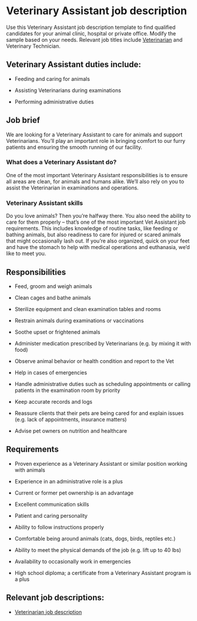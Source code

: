 # Veterinary Assistant job description
Use this Veterinary Assistant job description template to find qualified candidates for your animal clinic, hospital or private office. Modify the sample based on your needs. Relevant job titles include <a href="https://resources.workable.com/veterinarian-job-description" target="_blank" rel="noopener">Veterinarian</a> and Veterinary Technician.


## Veterinary Assistant duties include:
* Feeding and caring for animals

* Assisting Veterinarians during examinations

* Performing administrative duties



## Job brief

We are looking for a Veterinary Assistant to care for animals and support Veterinarians. You’ll play an important role in bringing comfort to our furry patients and ensuring the smooth running of our facility.
### What does a Veterinary Assistant do?
One of the most important Veterinary Assistant responsibilities is to ensure all areas are clean, for animals and humans alike. We’ll also rely on you to assist the Veterinarian in examinations and operations.
### Veterinary Assistant skills
Do you love animals? Then you’re halfway there. You also need the ability to care for them properly – that’s one of the most important Vet Assistant job requirements. This includes knowledge of routine tasks, like feeding or bathing animals, but also readiness to care for injured or scared animals that might occasionally lash out.
If you’re also organized, quick on your feet and have the stomach to help with medical operations and euthanasia, we’d like to meet you.


## Responsibilities

* Feed, groom and weigh animals

* Clean cages and bathe animals

* Sterilize equipment and clean examination tables and rooms

* Restrain animals during examinations or vaccinations

* Soothe upset or frightened animals

* Administer medication prescribed by Veterinarians (e.g. by mixing it with food)

* Observe animal behavior or health condition and report to the Vet

* Help in cases of emergencies

* Handle administrative duties such as scheduling appointments or calling patients in the examination room by priority

* Keep accurate records and logs

* Reassure clients that their pets are being cared for and explain issues (e.g. lack of appointments, insurance matters)

* Advise pet owners on nutrition and healthcare


## Requirements

* Proven experience as a Veterinary Assistant or similar position working with animals

* Experience in an administrative role is a plus

* Current or former pet ownership is an advantage

* Excellent communication skills

* Patient and caring personality

* Ability to follow instructions properly

* Comfortable being around animals (cats, dogs, birds, reptiles etc.)

* Ability to meet the physical demands of the job (e.g. lift up to 40 lbs)

* Availability to occasionally work in emergencies

* High school diploma; a certificate from a Veterinary Assistant program is a plus

## Relevant job descriptions:
* <a href="https://resources.workable.com/veterinarian-job-description" target="_blank" rel="noopener">Veterinarian job description</a>
